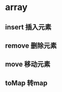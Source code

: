 # array

## insert 插入元素

<Example>
  <array-insert />
</Example>

## remove 删除元素

## move 移动元素

## toMap 转map